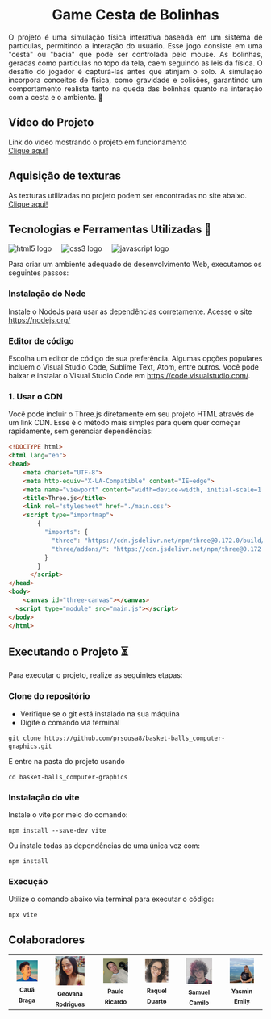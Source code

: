 <h1 align="center">Game	Cesta	de	Bolinhas</h1>

<p align="justify">O projeto é uma simulação física interativa baseada em um sistema de partículas, permitindo a interação do usuário. Esse jogo consiste em uma "cesta" ou "bacia" que pode ser controlada pelo mouse. As bolinhas, geradas como partículas no topo da tela, caem seguindo as leis da física. O desafio do jogador é capturá-las antes que atinjam o solo. A simulação incorpora conceitos de física, como gravidade e colisões, garantindo um comportamento realista tanto na queda das bolinhas quanto na interação com a cesta e o ambiente. 🚀</p>

## Vídeo do Projeto

Link do vídeo mostrando o projeto em funcionamento <br>
<a href="" target="_blank"> Clique aqui!</a>

## Aquisição de texturas

As texturas utilizadas no projeto podem ser encontradas no site abaixo. <br>
<a href="https://freepbr.com/" target="_blank"> Clique aqui!</a>

## Tecnologias e Ferramentas Utilizadas 🔧

<div align="left">
  <img src="https://cdn.jsdelivr.net/gh/devicons/devicon/icons/html5/html5-original.svg" height="30" alt="html5 logo"  />
  <img width="12" />
  <img src="https://cdn.jsdelivr.net/gh/devicons/devicon/icons/css3/css3-original.svg" height="30" alt="css3 logo"  />
  <img width="12" />
  <img src="https://cdn.jsdelivr.net/gh/devicons/devicon@latest/icons/javascript/javascript-original.svg" height="30" alt="javascript logo"/>
  <img width="12" />

Para criar um ambiente adequado de desenvolvimento Web, executamos os seguintes passos:

### Instalação do Node
Instale o NodeJs para usar as dependências corretamente. Acesse o site https://nodejs.org/

### Editor de código

Escolha um editor de código de sua preferência. Algumas opções populares incluem o Visual Studio Code, Sublime Text, Atom, entre outros. Você pode baixar e instalar o Visual Studio Code em https://code.visualstudio.com/.

### 1. **Usar o CDN**
Você pode incluir o Three.js diretamente em seu projeto HTML através de um link CDN. Esse é o método mais simples para quem quer começar rapidamente, sem gerenciar dependências:

```html
<!DOCTYPE html>
<html lang="en">
<head>
	<meta charset="UTF-8">
	<meta http-equiv="X-UA-Compatible" content="IE=edge">
	<meta name="viewport" content="width=device-width, initial-scale=1.0">
	<title>Three.js</title>
	<link rel="stylesheet" href="./main.css">
	<script type="importmap">
		{
		  "imports": {
			"three": "https://cdn.jsdelivr.net/npm/three@0.172.0/build/three.module.js",
			"three/addons/": "https://cdn.jsdelivr.net/npm/three@0.172.0/examples/jsm/"
		  }
		}
	  </script>
</head>
<body>
	<canvas id="three-canvas"></canvas>
  <script type="module" src="main.js"></script>
</body>
</html>
```

## Executando o Projeto ⏳

Para executar o projeto, realize as seguintes etapas:

### Clone do repositório

- Verifique se o git está instalado na sua máquina
- Digite o comando via terminal

~~~
git clone https://github.com/prsousa8/basket-balls_computer-graphics.git
~~~

E entre na pasta do projeto usando 

~~~
cd basket-balls_computer-graphics
~~~

### Instalação do vite

Instale o vite por meio do comando:
~~~
npm install --save-dev vite
~~~

Ou instale todas as dependências de uma única vez com:
~~~
npm install
~~~

### Execução

Utilize o comando abaixo via terminal para executar o código:
~~~
npx vite
~~~

## Colaboradores

<table align="center">
<tr>
  <td align="center"><a href="https://github.com/caua-braga-de-lima"><img src="assets/equipe/caua.jpeg" width="70%;" alt="Cauã Braga"/><br /><sub><b>Cauã Braga</b></sub></a><br/></td>
  <td align="center"><a href="https://github.com/Geovanarsouza"><img src="assets/equipe/geo.jpg" width="70%;" alt="Geovana Rodrigues"/><br /><sub><b>Geovana Rodrigues</b></sub></a><br/></td>
  <td align="center"><a href="https://github.com/prsousa8"><img src="assets/equipe/paulo.jpeg" width="70%;" alt="Paulo Ricardo"/><br /><sub><b>Paulo Ricardo</b></sub></a><br/></td>
  <td align="center"><a href="https://github.com/Raquel-Luis-Duarte"><img src="assets/equipe/raquel.jpeg" width="70%;" alt="Raquel Duarte"/><br /><sub><b>Raquel Duarte</b></sub></a><br/></td>
  <td align="center"><a href="https://github.com/Samuel-C-C"><img src="assets/equipe/samuel.jpeg" width="70%;" alt="Samuel Camilo"/><br /><sub><b>Samuel Camilo</b></sub></a><br/></td>
  <td align="center"><a href="https://github.com/YasminEmily"><img src="assets/equipe/yasmin.jpeg" width="70%;" alt="Yasmin Emily"/><br /><sub><b>Yasmin Emily</b></sub></a><br/></td>
</tr>
</table>
